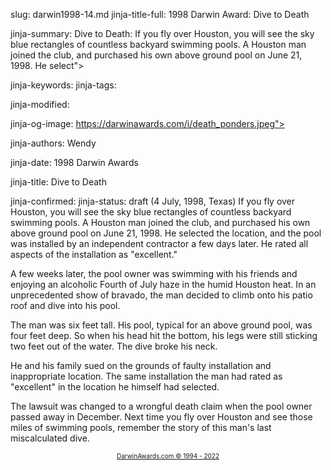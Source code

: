 slug: darwin1998-14.md
jinja-title-full: 1998 Darwin Award: Dive to Death

jinja-summary: Dive to Death: If you fly over Houston, you will see the sky blue rectangles of countless backyard swimming pools. A Houston man joined the club, and purchased his own above ground pool on June 21, 1998. He select">

jinja-keywords:
jinja-tags:

jinja-modified:

jinja-og-image: https://darwinawards.com/i/death_ponders.jpeg">

jinja-authors: Wendy

jinja-date: 1998 Darwin Awards


jinja-title: Dive to Death


jinja-confirmed:
jinja-status: draft
(4 July, 1998, Texas) If you fly over Houston, you will see the sky blue rectangles of countless backyard swimming pools. A Houston man joined the club, and purchased his own above ground pool on June 21, 1998. He selected the location, and the pool was installed by an independent contractor a few days later. He rated all aspects of the installation as "excellent."

A few weeks later, the pool owner was swimming with his friends and enjoying an alcoholic Fourth of July haze in the humid Houston heat. In an unprecedented show of bravado, the man decided to climb onto his patio roof and dive into his pool.

The man was six feet tall. His pool, typical for an above ground pool, was four feet deep. So when his head hit the bottom, his legs were still sticking two feet out of the water. The dive broke his neck.

He and his family sued on the grounds of faulty installation and inappropriate location. The same installation the man had rated as "excellent" in the location he himself had selected.

The lawsuit was changed to a wrongful death claim when the pool owner passed away in December. Next time you fly over Houston and see those miles of swimming pools, remember the story of this man's last miscalculated dive.
<P align="center"><FONT size="-7"><A href="http://darwinawards.com/misc/copyright.html">DarwinAwards.com &copy; 1994 - 2022</A></FONT>

<!--#include virtual="/inc/votebar_viewvoteonly" -->



</H2>
</CENTER>

<!--#include file=nav_1998.html -->


